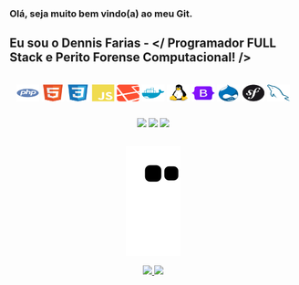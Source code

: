 ### Olá, seja muito bem vindo(a) ao meu Git.</br>
## Eu sou o Dennis Farias - </ Programador FULL Stack e Perito Forense Computacional! />

<div style="display: inline_block" align="center"><br>
  <img align="center" alt="Dennis-PHP" height="30" width="40" src="https://raw.githubusercontent.com/devicons/devicon/master/icons/php/php-plain.svg">
  <img align="center" alt="Dennis-HTML" height="30" width="40" src="https://raw.githubusercontent.com/devicons/devicon/master/icons/html5/html5-original.svg">
  <img align="center" alt="Dennis-CSS" height="30" width="40" src="https://raw.githubusercontent.com/devicons/devicon/master/icons/css3/css3-original.svg">
  <img align="center" alt="Dennis-Js" height="30" width="40" src="https://raw.githubusercontent.com/devicons/devicon/master/icons/javascript/javascript-plain.svg">
  <img align="center" alt="Dennis-Laravel" height="30" width="40" src="https://raw.githubusercontent.com/devicons/devicon/master/icons/laravel/laravel-plain.svg">
  <img align="center" alt="Dennis-Docker" height="30" width="40" src="https://raw.githubusercontent.com/devicons/devicon/master/icons/docker/docker-plain.svg">
  <img align="center" alt="Dennis-Linux" height="30" width="40" src="https://raw.githubusercontent.com/devicons/devicon/master/icons/linux/linux-original.svg">
  <img align="center" alt="Dennis-Bootstrap" height="30" width="40" src="https://raw.githubusercontent.com/devicons/devicon/master/icons/bootstrap/bootstrap-original.svg">
  <img align="center" alt="Dennis-Drupal" height="30" width="40" src="https://raw.githubusercontent.com/devicons/devicon/master/icons/drupal/drupal-original.svg">
  <img align="center" alt="Dennis-Symfony" height="30" width="40" src="https://raw.githubusercontent.com/devicons/devicon/master/icons/symfony/symfony-original.svg">
  <img align="center" alt="Dennis-Mysql" height="30" width="40" src="https://raw.githubusercontent.com/devicons/devicon/master/icons/mysql/mysql-original.svg">
</div>
  
  ##
 
<div align="center">  
  <a href="https://www.instagram.com/dennis.farias/" target="_blank"><img src="https://img.shields.io/badge/-Instagram-%23E4405F?style=for-the-badge&logo=instagram&logoColor=white"></a>
 <a href="https://discord.gg/wagxzStdcR" target="_blank"><img src="https://img.shields.io/badge/Discord-7289DA?style=for-the-badge&logo=discord&logoColor=white" target="_blank"></a> 
  <a href="https://www.linkedin.com/in/dennisfarias" target="_blank"><img src="https://img.shields.io/badge/-LinkedIn-%230077B5?style=for-the-badge&logo=linkedin&logoColor=white"></a> 
  
 ##
 
  ![Snake animation](https://github.com/rafaballerini/rafaballerini/blob/output/github-contribution-grid-snake.svg)
 
</div>

<div align="center">
  <a href="https://github.com/devdennisfarias">
  <img height="180em" src="https://github-readme-stats.vercel.app/api?username=devdennisfarias&show_icons=true&theme=dark&include_all_commits=true&count_private=true"/>
  <img height="180em" src="https://github-readme-stats.vercel.app/api/top-langs/?username=devdennisfarias&layout=compact&langs_count=7&theme=dark"/>
</div>
  
  
